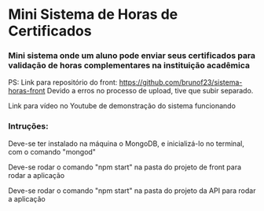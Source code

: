 # Mini Sistema de Horas de Certificados
### Mini sistema onde um aluno pode enviar seus certificados para validação de horas complementares na instituição acadêmica

PS: Link para repositório do front: <a> https://github.com/brunof23/sistema-horas-front<a> Devido a erros no processo de upload, tive que subir separado.
  
  Link para vídeo no Youtube de demonstração do sistema funcionando
  
  ### Intruções:

Deve-se ter instalado na máquina o MongoDB, e inicializá-lo no terminal, com o comando "mongod"

Deve-se rodar o comando "npm start" na pasta do projeto de front para rodar a aplicação 

Deve-se rodar o comando "npm start" na pasta do projeto da API para rodar a aplicação
  
